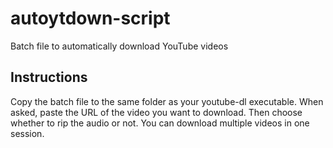 # autoytdown-script
Batch file to automatically download YouTube videos
## Instructions
Copy the batch file to the same folder as your youtube-dl executable.
When asked, paste the URL of the video you want to download. Then
choose whether to rip the audio or not. You can download multiple 
videos in one session.
